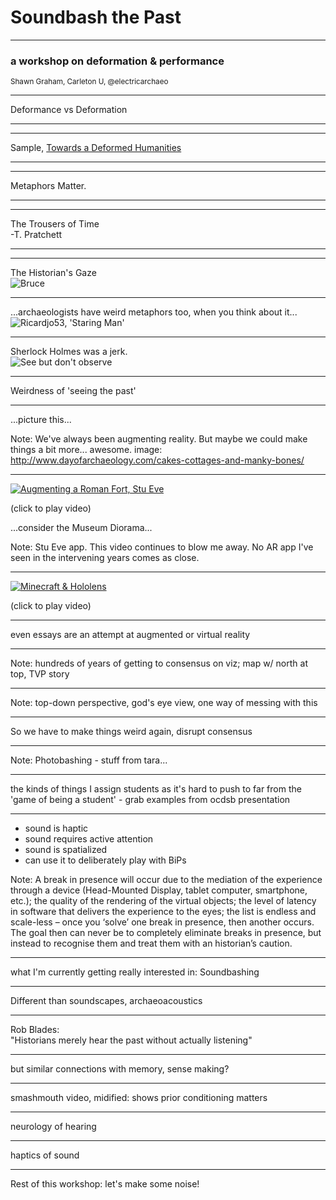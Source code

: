 # Soundbash the Past

---

### a workshop on deformation & performance
<small>Shawn Graham, Carleton U, @electricarchaeo</small>

---

Deformance vs Deformation

---

<section data-background="https://farm8.staticflickr.com/7188/6786558606_24bf54c04c_o_d.jpg">
</section>

---

Sample, [Towards a Deformed Humanities](http://www.samplereality.com/2012/05/02/notes-towards-a-deformed-humanities/)

---
<section data-background="http://i.imgur.com/MBnL4Wm.jpg"</section>

---

Metaphors Matter.

----
<section data-background="https://farm6.staticflickr.com/5492/9920067926_9a9ba5fb45_o_d.jpg"></section>

---

<section data-background="https://farm8.staticflickr.com/7472/15637796200_3f50cfc72e_o_d.jpg">
The Trousers of Time<br>-T. Pratchett
</section>

---

<section data-background="https://farm4.staticflickr.com/3603/3361593196_e5b985a857_o_d.jpg"></section>

---
The Historian's Gaze</br>
![Bruce](http://carleton.ca/history/wp-content/uploads/LUT6410-300px.jpg)

---

...archaeologists have weird metaphors too, when you think about it...
![Ricardjo53, 'Staring Man'](https://farm8.staticflickr.com/7126/7863127604_d7d266aa37_o_d.jpg)

---

Sherlock Holmes was a jerk.</br>
![See but don't observe](http://assets4.bigthink.com/system/idea_thumbnails/39319/primary/Sherlock_Holmes-Sidney-Paget-o-001.jpg)

---

Weirdness of 'seeing the past'

---

<section data-background="http://www.dayofarchaeology.com/wp-content/uploads/2014/07/IMG_20140711_164910.jpg">
...picture this...
</section>

Note:
We've always been augmenting reality. But maybe we could make things a bit more... awesome. image: http://www.dayofarchaeology.com/cakes-cottages-and-manky-bones/


---

[![Augmenting a Roman Fort, Stu Eve](http://www.dead-mens-eyes.org/wp-content/uploads/2011/10/CIMG1247-300x225.jpg)](https://player.vimeo.com/video/30861262)

(click to play video)

...consider the Museum Diorama...

Note:
Stu Eve app. This video continues to blow me away. No AR app I've seen in the intervening years comes as close.

---

[![Minecraft & Hololens](https://img.youtube.com/vi/xgakdcEzVwg/0.jpg)](https://www.youtube.com/embed/xgakdcEzVwg?start=145)

(click to play video)

---

even essays are an attempt at augmented or virtual reality

---

<section data-background="https://upload.wikimedia.org/wikipedia/commons/2/29/Minard.png">
Note:
hundreds of years of getting to consensus on viz; map w/ north at top, TVP story
</section>

---

<section data-background="playfic.png">
Note:
top-down perspective, god's eye view, one way of messing with this
</section>

---

So we have to make things weird again, disrupt consensus

---

<section data-backround="http://blog.taracopplestone.co.uk/wp-content/uploads/2015/11/watercolourattempt2.png">
Note:
Photobashing - stuff from tara...
</section>

---

the kinds of things I assign students as it's hard to push to far from the 'game of being a student' - grab examples from ocdsb presentation

---

+ sound is haptic
+ sound requires active attention
+ sound is spatialized
+ can use it to deliberately play with BiPs

Note:
A break in presence will occur due to the mediation of the experience through a device (Head-Mounted Display, tablet computer, smartphone, etc.); the quality of the rendering of the virtual objects; the level of latency in software that delivers the experience to the eyes; the list is endless and scale-less – once you ‘solve’ one break in presence, then another occurs. The goal then can never be to completely eliminate breaks in presence, but instead to recognise them and treat them with an historian’s caution.

---

what I'm currently getting really interested in:
Soundbashing

---

Different than soundscapes, archaeoacoustics

---

Rob Blades: <br>
"Historians merely hear the past without actually listening"

---

but similar connections with memory, sense making?

---

smashmouth video, midified: shows prior conditioning matters

---

neurology of hearing

---

haptics of sound

---

Rest of this workshop: let's make some noise!
